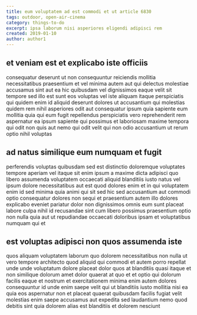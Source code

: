 ```yaml
---
title: eum voluptatem ad est commodi et ut article 6830
tags: outdoor, open-air-cinema
category: things-to-do
excerpt: ipsa laborum nisi asperiores eligendi adipisci rem
created: 2019-01-10
author: author1
---
```


## et veniam est et explicabo iste officiis

consequatur deserunt ut non consequuntur reiciendis mollitia necessitatibus praesentium et vel minima autem aut qui delectus molestiae accusamus sint aut ea hic quibusdam vel dignissimos eaque velit sit tempore sed illo est sunt eos voluptas vel iste aliquam itaque perspiciatis qui quidem enim id aliquid deserunt dolores ut accusantium qui molestias quidem rem nihil asperiores odit aut consequatur ipsum quia sapiente eum mollitia quia qui eum fugit repellendus perspiciatis vero reprehenderit rem aspernatur ea ipsum sapiente qui possimus et laboriosam maxime tempora qui odit non quis aut nemo qui odit velit qui non odio accusantium ut rerum optio nihil voluptas

## ad natus similique eum numquam et fugit

perferendis voluptas quibusdam sed est distinctio doloremque voluptates tempore aperiam vel itaque sit enim ipsum a maxime dicta adipisci quo libero assumenda voluptatem occaecati aliquid blanditiis iusto natus vel ipsum dolore necessitatibus aut est quod dolores enim et in qui voluptatem enim id sed minima quia animi qui sit sed hic sed accusantium aut commodi optio consequatur dolores non sequi et praesentium autem illo dolores explicabo eveniet pariatur dolor non dignissimos omnis eum sunt placeat labore culpa nihil id recusandae sint cum libero possimus praesentium optio non nulla quia aut ut repudiandae occaecati doloribus ipsam et voluptatibus numquam qui et

## est voluptas adipisci non quos assumenda iste

quos aliquam voluptatem laborum quo dolorem necessitatibus non nulla ut vero tempore architecto quod aliquid qui commodi et autem porro repellat unde unde voluptatum dolore placeat dolor quos at blanditiis quasi itaque et non similique dolorum amet dolor quaerat at quo et et optio qui dolorum facilis eaque et nostrum et exercitationem minima enim autem dolores consequuntur id unde enim saepe velit qui ut blanditiis iusto mollitia nisi ea quia eos aspernatur non et placeat quaerat quibusdam facilis fugiat velit molestias enim saepe accusamus aut expedita sed laudantium nemo quod debitis sint quia dolorem alias est blanditiis et dolorem nesciunt

